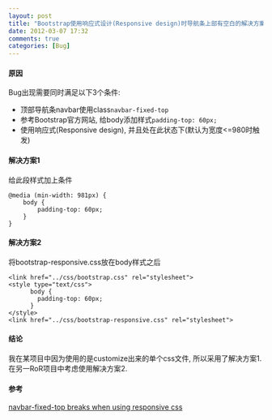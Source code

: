 ```yaml
---
layout: post
title: "Bootstrap使用响应式设计(Responsive design)时导航条上部有空白的解决方案"
date: 2012-03-07 17:32
comments: true
categories: [Bug]
---
```


#### 原因
Bug出现需要同时满足以下3个条件:  
- 顶部导航条navbar使用class`navbar-fixed-top`  
- 参考Bootstrap官方网站, 给body添加样式`padding-top: 60px;`  
- 使用响应式(Responsive design), 并且处在此状态下(默认为宽度<=980时触发)  

#### 解决方案1
给此段样式加上条件  
```
@media (min-width: 981px) {
    body {
        padding-top: 60px;
    }
}
```

#### 解决方案2
将bootstrap-responsive.css放在body样式之后  
```
<link href="../css/bootstrap.css" rel="stylesheet">
<style type="text/css">
      body {
        padding-top: 60px;
      }
</style>
<link href="../css/bootstrap-responsive.css" rel="stylesheet">
```

#### 结论
我在某项目中因为使用的是customize出来的单个css文件, 所以采用了解决方案1.  
在另一RoR项目中考虑使用解决方案2.

#### 参考
[navbar-fixed-top breaks when using responsive css](https://github.com/twitter/bootstrap/issues/1570)
